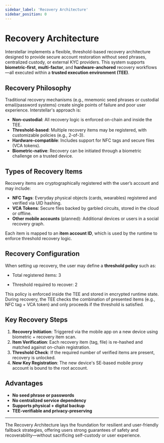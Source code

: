 ```yaml
---
sidebar_label: 'Recovery Architecture'
sidebar_position: 0
---
```


# Recovery Architecture

Interstellar implements a flexible, threshold-based recovery architecture designed to provide secure account restoration without seed phrases, centralized custody, or external KYC providers. This system supports **biometric-first**, **multi-factor**, and **hardware-anchored** recovery workflows—all executed within a **trusted execution environment (TEE)**.

## Recovery Philosophy

Traditional recovery mechanisms (e.g., mnemonic seed phrases or custodial email/password systems) create single points of failure and poor user experience. Interstellar's approach is:

- **Non-custodial**: All recovery logic is enforced on-chain and inside the TEE.
- **Threshold-based**: Multiple recovery items may be registered, with customizable policies (e.g., 2-of-3).
- **Hardware-compatible**: Includes support for NFC tags and secure files (VCA tokens).
- **Biometric-native**: Recovery can be initiated through a biometric challenge on a trusted device.

## Types of Recovery Items

Recovery items are cryptographically registered with the user’s account and may include:

- **NFC Tags**: Everyday physical objects (cards, wearables) registered and verified via UID hashing.
- **VCA Tokens**: Secure files backed by garbled circuits, stored in the cloud or offline.
- **Other mobile accounts** (planned): Additional devices or users in a social recovery graph.

Each item is mapped to an **item account ID**, which is used by the runtime to enforce threshold recovery logic.

## Recovery Configuration

When setting up recovery, the user may define a **threshold policy** such as:

- Total registered items: 3

- Threshold required to recover: 2


This policy is enforced inside the TEE and stored in encrypted runtime state. During recovery, the TEE checks the combination of presented items (e.g., NFC tag + VCA token) and only proceeds if the threshold is satisfied.

## Key Recovery Steps

1. **Recovery Initiation**: Triggered via the mobile app on a new device using biometric + recovery item scan.
2. **Item Verification**: Each recovery item (tag, file) is re-hashed and matched against on-chain registration.
3. **Threshold Check**: If the required number of verified items are present, recovery is unlocked.
4. **New Key Registration**: The new device's SE-based mobile proxy account is bound to the root account.

## Advantages

- **No seed phrase or passwords**
- **No centralized service dependency**
- **Supports physical + digital backup**
- **TEE-verifiable and privacy-preserving**

---

The Recovery Architecture lays the foundation for resilient and user-friendly fallback strategies, offering users strong guarantees of safety and recoverability—without sacrificing self-custody or user experience.
